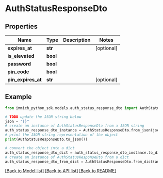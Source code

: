 # AuthStatusResponseDto


## Properties

Name | Type | Description | Notes
------------ | ------------- | ------------- | -------------
**expires_at** | **str** |  | [optional] 
**is_elevated** | **bool** |  | 
**password** | **bool** |  | 
**pin_code** | **bool** |  | 
**pin_expires_at** | **str** |  | [optional] 

## Example

```python
from immich_python_sdk.models.auth_status_response_dto import AuthStatusResponseDto

# TODO update the JSON string below
json = "{}"
# create an instance of AuthStatusResponseDto from a JSON string
auth_status_response_dto_instance = AuthStatusResponseDto.from_json(json)
# print the JSON string representation of the object
print(AuthStatusResponseDto.to_json())

# convert the object into a dict
auth_status_response_dto_dict = auth_status_response_dto_instance.to_dict()
# create an instance of AuthStatusResponseDto from a dict
auth_status_response_dto_from_dict = AuthStatusResponseDto.from_dict(auth_status_response_dto_dict)
```
[[Back to Model list]](../README.md#documentation-for-models) [[Back to API list]](../README.md#documentation-for-api-endpoints) [[Back to README]](../README.md)


